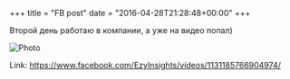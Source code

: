 +++
title = "FB post"
date = "2016-04-28T21:28:48+00:00"
+++

Второй день работаю в компании, а уже на видео попал)

![Photo](https://scontent.xx.fbcdn.net/v/t15.0-10/s130x130/12720121_1131188790238005_1712683102_n.jpg?oh=b8a6bb5ff685c1f69914678ad8d22c99&oe=5966B0A1)


Link: https://www.facebook.com/EzyInsights/videos/1131185766904974/
